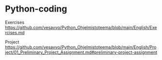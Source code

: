 # Python-coding

Exercises https://github.com/vesavvo/Python_Ohjelmistoteema/blob/main/English/Exercises.md

Project https://github.com/vesavvo/Python_Ohjelmistoteema/blob/main/English/Project/01_Preliminary_Project_Assignment.md#preliminary-project-assignment

